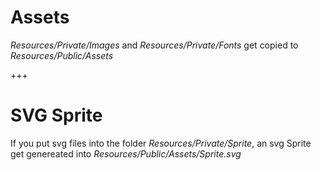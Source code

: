 # Assets

_Resources/Private/Images_ and _Resources/Private/Fonts_ get copied to _Resources/Public/Assets_

+++

# SVG Sprite

If you put svg files into the folder _Resources/Private/Sprite_, an svg Sprite get genereated into _Resources/Public/Assets/Sprite.svg_
